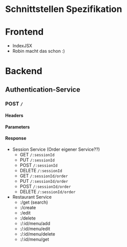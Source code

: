 # Schnittstellen Spezifikation

# Frontend
 - IndexJSX
 - Robin macht das schon :)

# Backend

## Authentication-Service

### POST `/`

#### Headers

#### Parameters

#### Response
 - Session Service (Order eigener Service??)
   -   GET `/:sessionId`
   -   PUT `/:sessionId`
   -   POST `/:sessionId`
   -   DELETE `/:sessionId`
   -   GET `/:sessionId/order`
   -   PUT `/:sessionId/order`
   -   POST `/:sessionId/order`
   -   DELETE `/:sessionId/order`
 - Restaurant Service
   -   :/get (search)
   -   :/create
   -   :/edit
   -   :/delete
   -   :/:id/menu/add
   -   :/:id/menu/edit
   -   :/:id/menu/delete
   -   :/:id/menu/get
